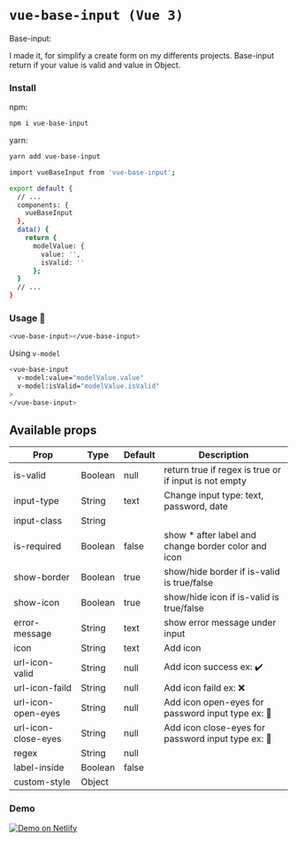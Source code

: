 # `vue-base-input (Vue 3)`

Base-input:

I made it, for simplify a create form on my differents projects.
Base-input return if your value is valid and value in Object.

### Install

npm:
```sh
npm i vue-base-input
```

yarn:
```sh
yarn add vue-base-input
```

```sh
import vueBaseInput from 'vue-base-input';

export default {
  // ...
  components: {
    vueBaseInput
  },
  data() {
    return {
      modelValue: {
        value: '',
        isValid: ''
      };
  }
  // ...
}

```


### Usage 🚀

```sh
<vue-base-input></vue-base-input>
```

Using ```v-model```

```sh
<vue-base-input
  v-model:value="modelValue.value"
  v-model:isValid="modelValue.isValid"
>
</vue-base-input>
```

## Available props

| Prop                          | Type            | Default     | Description                                           |
|-------------------------------|-----------------|-------------|-------------------------------------------------------|
| is-valid                      | Boolean         | null        | return true if regex is true or if input is not empty |
| input-type                    | String          | text        | Change input type: text, password, date               |
| input-class                   | String          |             |                                                       |
| is-required                   | Boolean         | false       | show * after label and change border color and icon   |
| show-border                   | Boolean         | true        | show/hide border if is-valid is true/false            |
| show-icon                     | Boolean         | true        | show/hide icon if is-valid is true/false              |
| error-message                 | String          | text        | show error message under input                        |
| icon                          | String          | text        | Add icon                                              |
| url-icon-valid                | String          | null        | Add icon success ex: :heavy_check_mark:               |
| url-icon-faild                | String          | null        | Add icon faild ex: :x:                                                        |
| url-icon-open-eyes            | String          | null        | Add icon open-eyes for password input type ex: :eyes: |
| url-icon-close-eyes           | String          | null        | Add icon close-eyes for password input type ex: :eyes: |                                          
| regex                         | String          | null        |                                                       |
| label-inside                  | Boolean         | false       |                                                       |
| custom-style                  | Object          |             |                                                       |


### Demo

[![Demo on Netlify](https://www.netlify.com/img/deploy/button.svg)](https://vue-base-input.netlify.app/)
